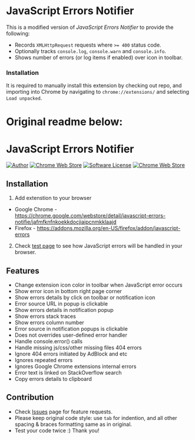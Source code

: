 JavaScript Errors Notifier
==========================

This is a modified version of *JavaScript Errors Notifier* to provide
the following:

* Records `XMLHttpRequest` requests where `>= 400` status code.
* Optionally tracks `console.log`, `console.warn` and `console.info`.
* Shows number of errors (or log items if enabled) over icon in toolbar.

### Installation

It is required to manually install this extension by checking out
repo, and importing into Chrome by navigating to
`chrome://extensions/` and selecting `Load unpacked`.


# Original readme below:

JavaScript Errors Notifier
==========================

[![Author](http://img.shields.io/badge/author-@barbushin-blue.svg?style=flat-square)](https://www.linkedin.com/in/barbushin)
[![Chrome Web Store](https://img.shields.io/chrome-web-store/v/jafmfknfnkoekkdocjiaipcnmkklaajd.svg?maxAge=2592000&style=flat-square)](https://chrome.google.com/webstore/detail/javascript-errors-notifie/jafmfknfnkoekkdocjiaipcnmkklaajd)
[![Software License](https://img.shields.io/badge/license-MIT-brightgreen.svg?style=flat-square)](LICENSE)
[![Chrome Web Store](https://img.shields.io/chrome-web-store/d/jafmfknfnkoekkdocjiaipcnmkklaajd.svg?maxAge=86400&style=flat-square)](https://chrome.google.com/webstore/detail/javascript-errors-notifie/jafmfknfnkoekkdocjiaipcnmkklaajd)

## Installation

1. Add extenstion to your browser 
 * Google Chrome - https://chrome.google.com/webstore/detail/javascript-errors-notifie/jafmfknfnkoekkdocjiaipcnmkklaajd
 * Firefox - https://addons.mozilla.org/en-US/firefox/addon/javascript-errors
2. Check [test page](http://consle.com/instance/examples/#handle_javascript_errors) to see how JavaScript errors will be handled in your browser.

## Features

* Change extension icon color in toolbar when JavaScript error occurs 
* Show error icon in bottom right page corner
* Show errors details by click on toolbar or notification icon
* Error source URL in popup is clickable
* Show errors details in notification popup
* Show errors stack traces
* Show errors column number
* Error source in notification popups is clickable
* Does not overrides user-defined error handler
* Handle console.error() calls
* Handle missing js/css/other missing files 404 errors
* Ignore 404 errors initiated by AdBlock and etc
* Ignores repeated errors
* Ignores Google Chrome extensions internal errors
* Error text is linked on StackOverflow search
* Copy errors details to clipboard

## Contribution

* Check [Issues](https://github.com/barbushin/javascript-errors-notifier/issues) page for feature requests.
* Please keep original code style: use `tab` for indention, and all other spacing & braces formatting same as in original.
* Test your code twice :) Thank you!
